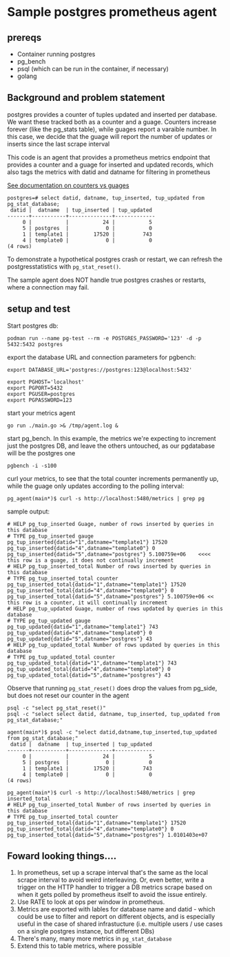 # Sample postgres prometheus agent

## prereqs

- Container running postgres
- pg_bench
- psql (which can be run in the container, if necessary)
- golang

## Background and problem statement

postgres provides a counter of tuples updated and inserted per database. We want these tracked both as a counter and a guage.
Counters increase forever (like the pg_stats table), while guages report a varaible number. In this case, we decide that the guage will report the number of updates or inserts since the last scrape interval


This code is an agent that provides a prometheus metrics endpoint that provides a counter and a guage for inserted and updated records, which also tags the metrics with datid and datname for filtering in prometheus

[See documentation on counters vs guages](https://prometheus.io/docs/concepts/metric_types/)

```
postgres=# select datid, datname, tup_inserted, tup_updated from pg_stat_database;
 datid |  datname  | tup_inserted | tup_updated
-------+-----------+--------------+-------------
     0 |           |           24 |           5
     5 | postgres  |            0 |           0
     1 | template1 |        17520 |         743
     4 | template0 |            0 |           0
(4 rows)
```

To demonstrate a hypothetical postgres crash or restart, we can refresh the postgresstatistics with `pg_stat_reset()`.

The sample agent does NOT handle true postgres crashes or restarts, where a connection may fail.



## setup and test


Start postgres db:

```
podman run --name pg-test --rm -e POSTGRES_PASSWORD='123' -d -p 5432:5432 postgres
```

export the database URL and connection parameters for pgbench:

```
export DATABASE_URL='postgres://postgres:123@localhost:5432'

export PGHOST='localhost'
export PGPORT=5432
export PGUSER=postgres
export PGPASSWORD=123
```

start your metrics agent

```
go run ./main.go >& /tmp/agent.log &
```

start pg_bench. In this example, the metrics we're expecting to increment just the postgres DB, and leave the others untouched, as our pgdatabase will be the postgres one

```
pgbench -i -s100
```


curl your metrics, to see that the total counter increments permanently up, while the guage only updates according to the polling interval:

```
pg_agent(main*)$ curl -s http://localhost:5480/metrics | grep pg
```

sample output:
```
# HELP pg_tup_inserted Guage, number of rows inserted by queries in this database
# TYPE pg_tup_inserted gauge
pg_tup_inserted{datid="1",datname="template1"} 17520
pg_tup_inserted{datid="4",datname="template0"} 0
pg_tup_inserted{datid="5",datname="postgres"} 5.100759e+06    <<<< this row is a guage, it does not continually increment
# HELP pg_tup_inserted_total Number of rows inserted by queries in this database
# TYPE pg_tup_inserted_total counter
pg_tup_inserted_total{datid="1",datname="template1"} 17520
pg_tup_inserted_total{datid="4",datname="template0"} 0
pg_tup_inserted_total{datid="5",datname="postgres"} 5.100759e+06 << this row is a counter, it will continually increment
# HELP pg_tup_updated Guage, number of rows updated by queries in this database
# TYPE pg_tup_updated gauge
pg_tup_updated{datid="1",datname="template1"} 743
pg_tup_updated{datid="4",datname="template0"} 0
pg_tup_updated{datid="5",datname="postgres"} 43
# HELP pg_tup_updated_total Number of rows updated by queries in this database
# TYPE pg_tup_updated_total counter
pg_tup_updated_total{datid="1",datname="template1"} 743
pg_tup_updated_total{datid="4",datname="template0"} 0
pg_tup_updated_total{datid="5",datname="postgres"} 43

```

Observe that running `pg_stat_reset()` does drop the values from pg_side, but does not reset our counter in the agent

```
psql -c "select pg_stat_reset()"
psql -c "select select datid, datname, tup_inserted, tup_updated from pg_stat_database;"

agent(main*)$ psql -c "select datid,datname,tup_inserted,tup_updated from pg_stat_database;"
 datid |  datname  | tup_inserted | tup_updated 
-------+-----------+--------------+-------------
     0 |           |           24 |           5
     5 | postgres  |            0 |           0
     1 | template1 |        17520 |         743
     4 | template0 |            0 |           0
(4 rows)

pg_agent(main*)$ curl -s http://localhost:5480/metrics | grep inserted_total
# HELP pg_tup_inserted_total Number of rows inserted by queries in this database
# TYPE pg_tup_inserted_total counter
pg_tup_inserted_total{datid="1",datname="template1"} 17520
pg_tup_inserted_total{datid="4",datname="template0"} 0
pg_tup_inserted_total{datid="5",datname="postgres"} 1.0101403e+07

```

## Foward looking things....


1) In prometheus, set up a scrape interval that's the same as the local scrape interval to avoid weird interleaving. Or, even better, write a trigger on the HTTP handler to trigger a DB metrics scrape based on when it gets polled by prometheus itself to avoid the issue entirely.
2) Use RATE to look at ops per window in prometheus.
3) Metrics are exported with lables for database name and datid - which could be use to filter and report on different objects, and is especially useful in the case of shared infrastucture (i.e. multiple users / use cases on a single postgres instance, but different DBs)
4) There's many, many more metrics in `pg_stat_database`
5) Extend this to table metrics, where possible
